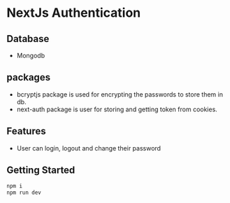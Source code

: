 # NextJs Authentication

## Database

- Mongodb

## packages

- bcryptjs package is used for encrypting the passwords to store them in db.
- next-auth package is user for storing and getting token from cookies.

## Features

- User can login, logout and change their password

## Getting Started

```bash
npm i
npm run dev
```
